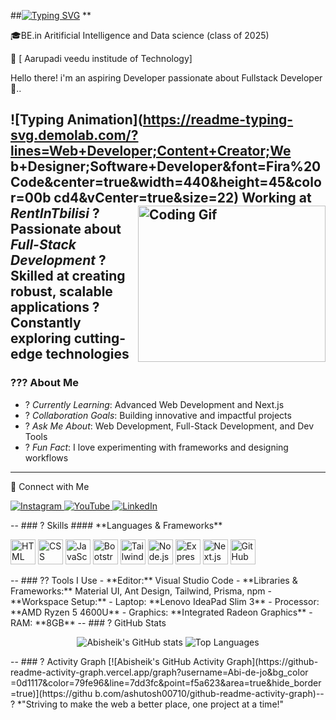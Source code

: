 
##[![Typing SVG](https://readme-typing-svg.demolab.com?font=Fira+Code&weight=600&pause=1000&color=F70729&width=435&lines=Hi+%F0%9F%96%90%EF%B8%8F%2C+I'm+Harshavarthan+R+E;Aspiring++Frontend+Developer)](https://git.io/typing-svg) **
  

🎓BE.in Aritificial Intelligence and Data science (class of 2025)

📍 [ Aarupadi veedu institude of Technology]

Hello there! i'm an aspiring Developer
passionate about Fullstack Developer 🚀..




![Typing
Animation](https://readme-typing-svg.demolab.com/?lines=Web+Developer;Content+Creator;We
b+Designer;Software+Developer&font=Fira%20Code&center=true&width=440&height=45&color=00b
cd4&vCenter=true&size=22)
Working at *RentInTbilisi* 
<img align="right"
src="https://i.pinimg.com/originals/47/f0/34/47f0342cec72b800463bf003eac1257e.gif"
alt="Coding Gif" width="300" height="250" /> 
? Passionate about *Full-Stack Development* 
? Skilled at creating robust, scalable applications 
? Constantly exploring cutting-edge technologies 
---
### ??? About Me 
- ? *Currently Learning*: Advanced Web Development and Next.js 
- ? *Collaboration Goals*: Building innovative and impactful projects 
- ? *Ask Me About*: Web Development, Full-Stack Development, and Dev Tools 
- ? *Fun Fact*: I love experimenting with frameworks and designing workflows 
---
🔗 Connect with Me 
<p align="left">
 <a href="https://instagram.com/codebyabi" target="_blank">
 <img
src="https://img.shields.io/badge/Instagram-E4405F?style=for-the-badge&logo=instagram&lo
goColor=white" alt="Instagram" />
 </a>
 <a href="https://www.youtube.com/@codebyabi" target="_blank">
 <img
src="https://img.shields.io/badge/YouTube-FF0000?style=for-the-badge&logo=youtube&logoCo
lor=white" alt="YouTube" />
 </a>

  <a href="https://www.linkedin.com/in/abisheik-r-ba932b274/" target="_blank">
    <img
 src="https://img.shields.io/badge/LinkedIn-blue?style=for-the-badge&logo=linkedin&logoCo
 lor=white" alt="LinkedIn" />
  </a>
 </p>--
### ? Skills  
#### **Languages & Frameworks**  
<p align="left">
  <img height="40" src="https://img.icons8.com/color/48/000000/html-5.png" alt="HTML"
 title="HTML" />
  <img height="40" src="https://img.icons8.com/color/48/000000/css3.png" alt="CSS"
 title="CSS" />
  <img height="40" src="https://img.icons8.com/color/48/000000/javascript.png"
 alt="JavaScript" title="JavaScript" />
  <img height="40" src="https://img.icons8.com/color/48/000000/bootstrap.png"
 alt="Bootstrap" title="Bootstrap" />
  <img height="40" src="https://img.icons8.com/color/48/tailwindcss.png" alt="Tailwind
 CSS" title="Tailwind CSS" />
  <img height="40" src="https://img.icons8.com/color/48/000000/nodejs.png" alt="Node.js"
 title="Node.js" />
  <img height="40" src="https://img.icons8.com/ios/50/express-js.png" alt="Express.js"
 title="Express.js" />
  <img height="40" src="https://img.icons8.com/color/48/nextjs.png" alt="Next.js"
 title="Next.js" />
  <img height="40" src="https://img.icons8.com/color/48/000000/github.png" alt="GitHub"
 title="GitHub" />
 </p>--
### ?? Tools I Use  - **Editor:** Visual Studio Code  - **Libraries & Frameworks:** Material UI, Ant Design, Tailwind, Prisma, npm  - **Workspace Setup:**  
  - Laptop: **Lenovo IdeaPad Slim 3**  
  - Processor: **AMD Ryzen 5 4600U**  
  - Graphics: **Integrated Radeon Graphics**  
  - RAM: **8GB**  --
### ? GitHub Stats  
<p align="center">
  <img
 src="https://github-readme-stats.vercel.app/api?username=Abi-de-jo&show_icons=true&theme
 =radical" alt="Abisheik's GitHub stats" />
  <img
 src="https://github-readme-stats.vercel.app/api/top-langs/?username=Abi-de-jo&layout=com
 pact&theme=radical" alt="Top Languages" />
</p>--
### ? Activity Graph  
[![Abisheik's GitHub Activity
 Graph](https://github-readme-activity-graph.vercel.app/graph?username=Abi-de-jo&bg_color
 =0d1117&color=79fe96&line=7dd3fc&point=f5a623&area=true&hide_border=true)](https://githu
 b.com/ashutosh00710/github-readme-activity-graph)--
? *"Striving to make the web a better place, one project at a time!"


